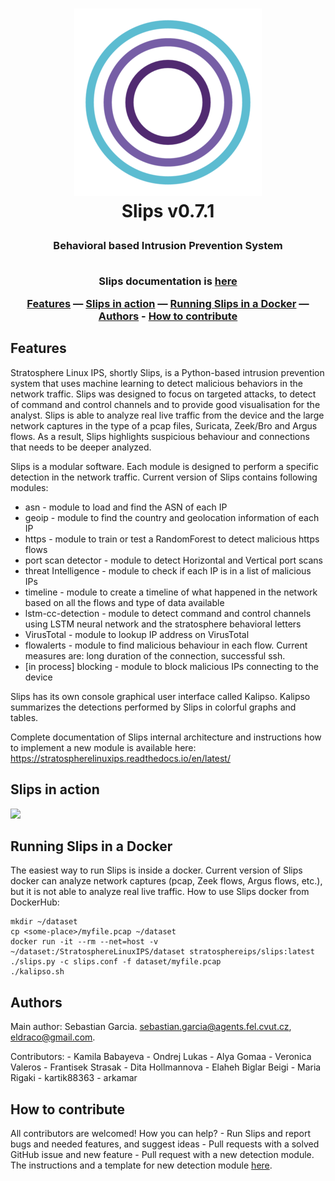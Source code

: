 <h1 align="center"> 

![Slips_logo](slips_logo.png)
<br>
Slips v0.7.1
</h1>


<h3 align="center"> 
Behavioral based Intrusion Prevention System<br><br>

Slips documentation is [here](https://stratospherelinuxips.readthedocs.io/en/latest/) <br>

[Features](#features) — [Slips in action](#slips-in-action) — [Running Slips in a Docker](#running-slips-in-a-docker) — [Authors](#authors) - [How to contribute](#how-to-contribute)
</h3>

## Features

Stratosphere Linux IPS, shortly Slips, is a Python-based intrusion prevention system that uses machine learning to detect malicious behaviors in the network traffic. Slips was designed to focus on targeted attacks, to detect of command and control channels and to provide good visualisation for the analyst. Slips is able to analyze real live traffic from the device and the large network captures in the type of a pcap files, Suricata, Zeek/Bro and Argus flows. As a result, Slips highlights suspicious behaviour and connections that needs to be deeper analyzed. 

Slips is a modular software. Each module is designed to perform a specific detection in the network traffic. Current version of Slips contains following modules:
- asn - module to load and find the ASN of each IP
- geoip - module to find the country and geolocation information of each IP
- https - module to train or test a RandomForest to detect malicious https flows
- port scan detector - module to detect Horizontal and Vertical port scans 
- threat Intelligence - module to check if each IP is in a list of malicious IPs 
- timeline - module to create a timeline of what happened in the network based on all the flows and type of data available
- lstm-cc-detection -  module to detect command and control channels using LSTM neural network and the stratosphere behavioral letters
- VirusTotal - module to lookup IP address on VirusTotal
- flowalerts - module to find malicious behaviour in each flow. Current measures are: long duration of the connection, successful ssh.
- [in process] blocking - module to block malicious IPs connecting to the device

Slips has its own console graphical user interface called Kalipso. Kalipso summarizes the detections performed by Slips in colorful graphs and tables.

Complete documentation of Slips internal architecture and instructions how to implement a new module is available here: https://stratospherelinuxips.readthedocs.io/en/latest/

## Slips in action

![](slips-kalipso.gif)


## Running Slips in a Docker

The easiest way to run Slips is inside a docker. Current version of Slips docker can analyze network captures (pcap, Zeek flows, Argus flows, etc.), but it is not able to analyze real live traffic. How to use Slips docker from DockerHub:

	mkdir ~/dataset
	cp <some-place>/myfile.pcap ~/dataset
  	docker run -it --rm --net=host -v ~/dataset:/StratosphereLinuxIPS/dataset stratosphereips/slips:latest
  	./slips.py -c slips.conf -f dataset/myfile.pcap
  	./kalipso.sh


## Authors

Main author: Sebastian Garcia. sebastian.garcia@agents.fel.cvut.cz, eldraco@gmail.com. 

Contributors:
	- Kamila Babayeva
	- Ondrej Lukas
	- Alya Gomaa
	- Veronica Valeros
	- Frantisek Strasak
	- Dita Hollmannova
	- Elaheh Biglar Beigi
	- Maria Rigaki 
	- kartik88363
	- arkamar

## How to contribute
All contributors are welcomed! How you can help?
	- Run Slips and report bugs and needed features, and suggest ideas
	- Pull requests with a solved GitHub issue and new feature
	- Pull request with a new detection module. The instructions and a template for new detection module [here](https://stratospherelinuxips.readthedocs.io/en/latest/).

